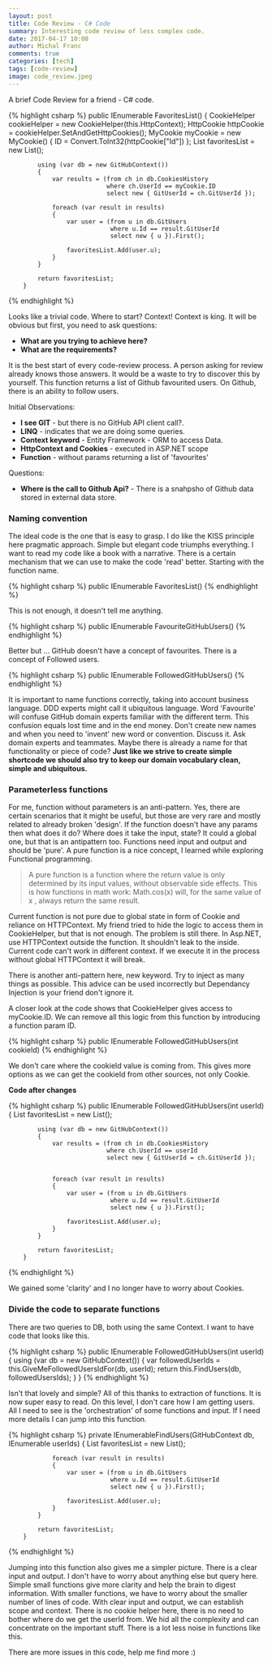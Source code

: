 ```yaml
---
layout: post
title: Code Review - C# Code
summary: Interesting code review of less complex code.
date: 2017-04-17 10:00
author: Michal Franc
comments: true
categories: [tech]
tags: [code-review]
image: code_review.jpeg
---
```


A brief Code Review for a friend - C# code.

{% highlight csharp %}
        public IEnumerable<GitHubUser> FavoritesList()
        {
            CookieHelper cookieHelper = new CookieHelper(this.HttpContext);
            HttpCookie httpCookie = cookieHelper.SetAndGetHttpCookies();
            MyCookie myCookie = new MyCookie()
            {
                ID = Convert.ToInt32(httpCookie["Id"])
            };
            List<GitUser> favoritesList = new List<GitUser>();

            using (var db = new GitHubContext())
            {
                var results = (from ch in db.CookiesHistory
                               where ch.UserId == myCookie.ID
                               select new { GitUserId = ch.GitUserId });

                foreach (var result in results)
                {
                    var user = (from u in db.GitUsers
                                where u.Id == result.GitUserId
                                select new { u }).First();

                    favoritesList.Add(user.u);
                }
            }

            return favoritesList;
        }
{% endhighlight %}

Looks like a trivial code. Where to start? Context! Context is king. It will be obvious but first, you need to ask questions:

* **What are you trying to achieve here?**
* **What are the requirements?**

It is the best start of every code-review process. A person asking for review already knows those answers. It would be a waste to try to discover this by yourself. This function returns a list of Github favourited users. On Github, there is an ability to follow users.

Initial Observations:

* **I see GIT** - but there is no GitHub API client call?.
* **LINQ** - indicates that we are doing some queries.  
* **Context keyword** - Entity Framework - ORM to access Data.  
* **HttpContext and Cookies** - executed in ASP.NET scope
* **Function** - without params returning a list of 'favourites'

Questions:

* **Where is the call to Github Api?** - There is a snahpsho of Github data stored in external data store. 

### Naming convention

The ideal code is the one that is easy to grasp. I do like the KISS principle here pragmatic approach. Simple but elegant code triumphs everything. I want to read my code like a book with a narrative. There is a certain mechanism that we can use to make the code 'read' better. Starting with the function name.

{% highlight csharp %}
public IEnumerable<GitHubUser> FavoritesList()
{% endhighlight %}

This is not enough, it doesn't tell me anything. 

{% highlight csharp %}
public IEnumerable<GitHubUser> FavouriteGitHubUsers()
{% endhighlight %}

Better but ... GitHub doesn't have a concept of favourites. There is a concept of Followed users.

{% highlight csharp %}
public IEnumerable<GitHubUser> FollowedGitHubUsers()
{% endhighlight %}

It is important to name functions correctly, taking into account business language. DDD experts might call it ubiquitous language. Word 'Favourite' will confuse GitHub domain experts familiar with the different term. This confusion equals lost time and in the end money. Don't create new names and when you need to 'invent' new word or convention. Discuss it. Ask domain experts and teammates. Maybe there is already a name for that functionality or piece of code? **Just like we strive to create simple shortcode we should also try to keep our domain vocabulary clean, simple and ubiquitous.**

### Parameterless functions

For me, function without parameters is an anti-pattern. Yes, there are certain scenarios that it might be useful, but those are very rare and mostly related to already broken 'design'. If the function doesn't have any params then what does it do? Where does it take the input, state? It could a global one, but that is an antipattern too. Functions need input and output and should be 'pure'. A pure function is a nice concept, I learned while exploring Functional programming.

> A pure function is a function where the return value is only determined by its input values, without observable side effects. This is how functions in math work: Math.cos(x) will, for the same value of x , always return the same result.

Current function is not pure due to global state in form of Cookie and reliance on HTTPContext. My friend tried to hide the logic to access them in CookieHelper, but that is not enough. The problem is still there. In Asp.NET, use HTTPContext outside the function. It shouldn't leak to the inside. Current code can't work in different context. If we execute it in the process without global HTTPContext it will break. 

There is another anti-pattern here, new keyword. Try to inject as many things as possible. This advice can be used incorrectly but Dependancy Injection is your friend don't ignore it. 

A closer look at the code shows that CookieHelper gives access to myCookie.ID. We can remove all this logic from this function by introducing a function param ID. 

{% highlight csharp %}
public IEnumerable<GitHubUser> FollowedGitHubUsers(int cookieId)
{% endhighlight %}
        
We don't care where the cookieId value is coming from. This gives more options as we can get the cookieId from other sources, not only Cookie.

**Code after changes**

{% highlight csharp %}
        public IEnumerable<GitHubUser> FollowedGitHubUsers(int userId)
        {
            List<GitHubUser> favoritesList = new List<GitHubUser>();

            using (var db = new GitHubContext())
            {
                var results = (from ch in db.CookiesHistory
                               where ch.UserId == userId 
                               select new { GitUserId = ch.GitUserId });


                foreach (var result in results)
                {
                    var user = (from u in db.GitUsers
                                where u.Id == result.GitUserId
                                select new { u }).First();

                    favoritesList.Add(user.u);
                }
            }

            return favoritesList;
        }
{% endhighlight %}

We gained some 'clarity' and I no longer have to worry about Cookies.

### Divide the code to separate functions

There are two queries to DB, both using the same Context. I want to have code that looks like this.

{% highlight csharp %}
        public IEnumerable<GitHubUser> FollowedGitHubUsers(int userId)
        {
            using (var db = new GitHubContext())
            {
                var followedUserIds = this.GiveMeFollowedUsersIdFor(db, userId); 
                return this.FindUsers(db, followedUsersIds);
            }
        }
{% endhighlight %}

Isn't that lovely and simple? All of this thanks to extraction of functions. It is now super easy to read. On this level, I don't care how I am getting users. All I need to see is the 'orchestration' of some functions and input. If I need more details I can jump into this function.

{% highlight csharp %}
        private IEnumerable<GitHubUser>FindUsers(GitHubContext db, IEnumerable<int> userIds)
        {
                List<GitHubUser> favoritesList = new List<GitHubUser>();

                foreach (var result in results)
                {
                    var user = (from u in db.GitUsers
                                where u.Id == result.GitUserId
                                select new { u }).First();

                    favoritesList.Add(user.u);
                }
            }

            return favoritesList;
        }
{% endhighlight %}

Jumping into this function also gives me a simpler picture. There is a clear input and output. I don't have to worry about anything else but query here. Simple small functions give more clarity and help the brain to digest information. With smaller functions, we have to worry about the smaller number of lines of code. With clear input and output, we can establish scope and context. There is no cookie helper here, there is no need to bother where do we get the userId from. We hid all the complexity and can concentrate on the important stuff. There is a lot less noise in functions like this.


There are more issues in this code, help me find more :)
